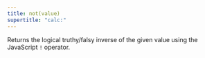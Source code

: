 ```yaml
---
title: not(value)
supertitle: "calc:"
---
```


Returns the logical truthy/falsy inverse of the given value using the JavaScript `!` operator.
